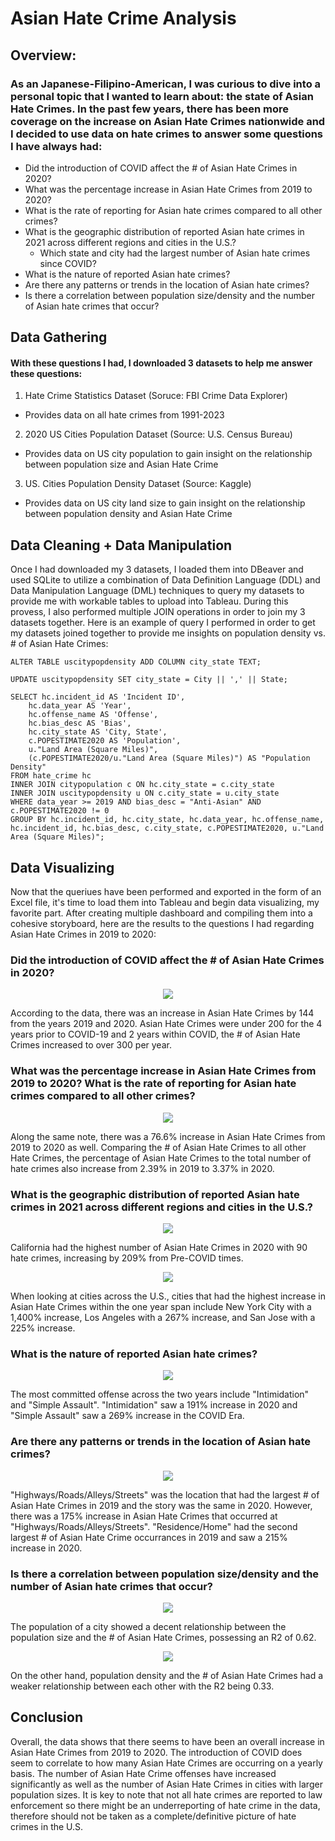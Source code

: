 # Asian Hate Crime Analysis
## Overview:
### As an Japanese-Filipino-American, I was curious to dive into a personal topic that I wanted to learn about: the state of Asian Hate Crimes. In the past few years, there has been more coverage on the increase on Asian Hate Crimes nationwide and I decided to use data on hate crimes to answer some questions I have always had:

- Did the introduction of COVID affect the # of Asian Hate Crimes in 2020?
- What was the percentage increase in Asian Hate Crimes from 2019 to 2020?
- What is the rate of reporting for Asian hate crimes compared to all other crimes?
- What is the geographic distribution of reported Asian hate crimes in 2021 across different regions and cities in the U.S.?
    - Which state and city had the largest number of Asian hate crimes since COVID?
- What is the nature of reported Asian hate crimes?
- Are there any patterns or trends in the location of Asian hate crimes? 
- Is there a correlation between population size/density and the number of Asian hate crimes that occur?

## Data Gathering
#### With these questions I had, I downloaded 3 datasets to help me answer these questions:
1. Hate Crime Statistics Dataset (Soruce: FBI Crime Data Explorer)
 - Provides data on all hate crimes from 1991-2023
2. 2020 US Cities Population Dataset (Source: U.S. Census Bureau)
 - Provides data on US city population to gain insight on the relationship between population size and Asian Hate Crime
3. US. Cities Population Density Dataset (Source: Kaggle)
 - Provides data on US city land size to gain insight on the relationship between population density and Asian Hate Crime

## Data Cleaning + Data Manipulation
Once I had downloaded my 3 datasets, I loaded them into DBeaver and used SQLite to utilize a combination of Data Definition Language (DDL) and Data Manipulation Language (DML) techniques to query my datasets to provide me with workable tables to upload into Tableau. During this provess, I also performed multiple JOIN operations in order to join my 3 datasets together. Here is an example of query I performed in order to get my datasets joined together to provide me insights on population density vs. # of Asian Hate Crimes:

```
ALTER TABLE uscitypopdensity ADD COLUMN city_state TEXT;

UPDATE uscitypopdensity SET city_state = City || ',' || State;

SELECT hc.incident_id AS 'Incident ID',
	hc.data_year AS 'Year',
	hc.offense_name AS 'Offense',
	hc.bias_desc AS 'Bias',
	hc.city_state AS 'City, State',
	c.POPESTIMATE2020 AS 'Population',
	u."Land Area (Square Miles)",
	(c.POPESTIMATE2020/u."Land Area (Square Miles)") AS "Population Density"
FROM hate_crime hc
INNER JOIN citypopulation c ON hc.city_state = c.city_state
INNER JOIN uscitypopdensity u ON c.city_state = u.city_state
WHERE data_year >= 2019 AND bias_desc = "Anti-Asian" AND c.POPESTIMATE2020 != 0
GROUP BY hc.incident_id, hc.city_state, hc.data_year, hc.offense_name, hc.incident_id, hc.bias_desc, c.city_state, c.POPESTIMATE2020, u."Land Area (Square Miles)";
```
## Data Visualizing
Now that the queriues have been performed and exported in the form of an Excel file, it's time to load them into Tableau and begin data visualizing, my favorite part. After creating multiple dashboard and compiling them into a cohesive storyboard, here are the results to the questions I had regarding Asian Hate Crimes in 2019 to 2020:


### Did the introduction of COVID affect the # of Asian Hate Crimes in 2020?
<p align="center">
  <img src= "https://github.com/sevesilvestre/AsianHateCrimeAnalysis/blob/main/images/%23ofCrimes.png">
</p>

According to the data, there was an increase in Asian Hate Crimes by 144 from the years 2019 and 2020. Asian Hate Crimes were under 200 for the 4 years prior to COVID-19 and 2 years within COVID, the # of Asian Hate Crimes increased to over 300 per year. 

### What was the percentage increase in Asian Hate Crimes from 2019 to 2020? What is the rate of reporting for Asian hate crimes compared to all other crimes?
<p align="center">
  <img src= "https://github.com/sevesilvestre/AsianHateCrimeAnalysis/blob/main/images/%25ofCrimes.png">
</p>

Along the same note, there was a 76.6% increase in Asian Hate Crimes from 2019 to 2020 as well. Comparing the # of Asian Hate Crimes to all other Hate Crimes, the percentage of Asian Hate Crimes to the total number of hate crimes also increase from 2.39% in 2019 to 3.37% in 2020. 

### What is the geographic distribution of reported Asian hate crimes in 2021 across different regions and cities in the U.S.?
<p align="center">
  <img src= "https://github.com/sevesilvestre/AsianHateCrimeAnalysis/blob/main/images/State.png">
</p>

California had the highest number of Asian Hate Crimes in 2020 with 90 hate crimes, increasing by 209% from Pre-COVID times. 

<p align="center">
  <img src= "https://github.com/sevesilvestre/AsianHateCrimeAnalysis/blob/main/images/Cities.png" >
</p>

When looking at cities across the U.S., cities that had the highest increase in Asian Hate Crimes within the one year span include New York City with a 1,400% increase, Los Angeles with a 267% increase, and San Jose with a 225% increase. 

### What is the nature of reported Asian hate crimes?
<p align="center">
  <img src= "https://github.com/sevesilvestre/AsianHateCrimeAnalysis/blob/main/images/Offenses.png">
</p>

The most committed offense across the two years include "Intimidation" and "Simple Assault". "Intimidation" saw a 191% increase in 2020 and "Simple Assault" saw a 269% increase in the COVID Era. 

### Are there any patterns or trends in the location of Asian hate crimes?
<p align="center">
  <img src= "https://github.com/sevesilvestre/AsianHateCrimeAnalysis/blob/main/images/Locations.png">
</p>

"Highways/Roads/Alleys/Streets" was the location that had the largest # of Asian Hate Crimes in 2019 and the story was the same in 2020. However, there was a 175% increase in Asian Hate Crimes that occurred at "Highways/Roads/Alleys/Streets". "Residence/Home" had the second largest # of Asian Hate Crime occurrances in 2019 and saw a 215% increase in 2020.

### Is there a correlation between population size/density and the number of Asian hate crimes that occur?
<p align="center">
  <img src= "https://github.com/sevesilvestre/AsianHateCrimeAnalysis/blob/main/images/popsize.png">
</p>

The population of a city showed a decent relationship between the population size and the # of Asian Hate Crimes, possessing an R2 of 0.62. 

<p align="center">
  <img src= "https://github.com/sevesilvestre/AsianHateCrimeAnalysis/blob/main/images/popdensity.png">
</p>

On the other hand, population density and the # of Asian Hate Crimes had a weaker relationship between each other with the R2 being 0.33. 

## Conclusion
Overall, the data shows that there seems to have been an overall increase in Asian Hate Crimes from 2019 to 2020. The introduction of COVID does seem to correlate to how many Asian Hate Crimes are occurring on a yearly basis. The number of Asian Hate Crime offenses have increased significantly as well as the number of Asian Hate Crimes in cities with larger population sizes. It is key to note that not all hate crimes are reported to law enforcement so there might be an underreporting of hate crime in the data, therefore should not be taken as a complete/definitive picture of hate crimes in the U.S.

